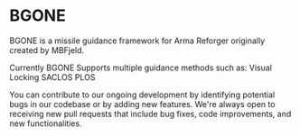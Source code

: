 # BGONE
BGONE is a missile guidance framework for Arma Reforger originally created by MBFjeld.

Currently BGONE Supports multiple guidance methods such as:
Visual Locking
SACLOS
PLOS

You can contribute to our ongoing development by identifying potential bugs in our codebase or by adding new features. We're always open to receiving new pull requests that include bug fixes, code improvements, and new functionalities.
